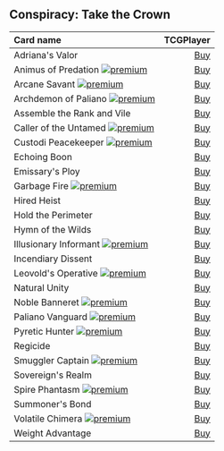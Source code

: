 ## Conspiracy: Take the Crown

| Card name | TCGPlayer |
| :-------- | --------: |
| Adriana's Valor | [Buy](https://shop.tcgplayer.com/magic/conspiracy-take-the-crown/adrianas-valor?utm_campaign=affiliate&utm_medium=GAMEDLEY&utm_source=GAMEDLEY) |
| Animus of Predation [![premium](https://user-images.githubusercontent.com/343837/83360751-a631d080-a338-11ea-80c6-110971103bf4.png)](https://github.com/mtgenius/uncube) | [Buy](https://shop.tcgplayer.com/magic/conspiracy-take-the-crown/animus-of-predation?utm_campaign=affiliate&utm_medium=GAMEDLEY&utm_source=GAMEDLEY) |
| Arcane Savant [![premium](https://user-images.githubusercontent.com/343837/83360751-a631d080-a338-11ea-80c6-110971103bf4.png)](https://github.com/mtgenius/uncube) | [Buy](https://shop.tcgplayer.com/magic/conspiracy-take-the-crown/arcane-savant?utm_campaign=affiliate&utm_medium=GAMEDLEY&utm_source=GAMEDLEY) |
| Archdemon of Paliano [![premium](https://user-images.githubusercontent.com/343837/83360751-a631d080-a338-11ea-80c6-110971103bf4.png)](https://github.com/mtgenius/uncube) | [Buy](https://shop.tcgplayer.com/magic/conspiracy-take-the-crown/archdemon-of-paliano?utm_campaign=affiliate&utm_medium=GAMEDLEY&utm_source=GAMEDLEY) |
| Assemble the Rank and Vile | [Buy](https://shop.tcgplayer.com/magic/conspiracy-take-the-crown/assemble-the-rank-and-vile?utm_campaign=affiliate&utm_medium=GAMEDLEY&utm_source=GAMEDLEY) |
| Caller of the Untamed [![premium](https://user-images.githubusercontent.com/343837/83360751-a631d080-a338-11ea-80c6-110971103bf4.png)](https://github.com/mtgenius/uncube) | [Buy](https://shop.tcgplayer.com/magic/conspiracy-take-the-crown/caller-of-the-untamed?utm_campaign=affiliate&utm_medium=GAMEDLEY&utm_source=GAMEDLEY) |
| Custodi Peacekeeper [![premium](https://user-images.githubusercontent.com/343837/83360751-a631d080-a338-11ea-80c6-110971103bf4.png)](https://github.com/mtgenius/uncube) | [Buy](https://shop.tcgplayer.com/magic/conspiracy-take-the-crown/custodi-peacekeeper?utm_campaign=affiliate&utm_medium=GAMEDLEY&utm_source=GAMEDLEY) |
| Echoing Boon | [Buy](https://shop.tcgplayer.com/magic/conspiracy-take-the-crown/echoing-boon?utm_campaign=affiliate&utm_medium=GAMEDLEY&utm_source=GAMEDLEY) |
| Emissary's Ploy | [Buy](https://shop.tcgplayer.com/magic/conspiracy-take-the-crown/emissarys-ploy?utm_campaign=affiliate&utm_medium=GAMEDLEY&utm_source=GAMEDLEY) |
| Garbage Fire [![premium](https://user-images.githubusercontent.com/343837/83360751-a631d080-a338-11ea-80c6-110971103bf4.png)](https://github.com/mtgenius/uncube) | [Buy](https://shop.tcgplayer.com/magic/conspiracy-take-the-crown/garbage-fire?utm_campaign=affiliate&utm_medium=GAMEDLEY&utm_source=GAMEDLEY) |
| Hired Heist | [Buy](https://shop.tcgplayer.com/magic/conspiracy-take-the-crown/hired-heist?utm_campaign=affiliate&utm_medium=GAMEDLEY&utm_source=GAMEDLEY) |
| Hold the Perimeter | [Buy](https://shop.tcgplayer.com/magic/conspiracy-take-the-crown/hold-the-perimeter?utm_campaign=affiliate&utm_medium=GAMEDLEY&utm_source=GAMEDLEY) |
| Hymn of the Wilds | [Buy](https://shop.tcgplayer.com/magic/conspiracy-take-the-crown/hymn-of-the-wilds?utm_campaign=affiliate&utm_medium=GAMEDLEY&utm_source=GAMEDLEY) |
| Illusionary Informant [![premium](https://user-images.githubusercontent.com/343837/83360751-a631d080-a338-11ea-80c6-110971103bf4.png)](https://github.com/mtgenius/uncube) | [Buy](https://shop.tcgplayer.com/magic/conspiracy-take-the-crown/illusionary-informant?utm_campaign=affiliate&utm_medium=GAMEDLEY&utm_source=GAMEDLEY) |
| Incendiary Dissent | [Buy](https://shop.tcgplayer.com/magic/conspiracy-take-the-crown/incendiary-dissent?utm_campaign=affiliate&utm_medium=GAMEDLEY&utm_source=GAMEDLEY) |
| Leovold's Operative [![premium](https://user-images.githubusercontent.com/343837/83360751-a631d080-a338-11ea-80c6-110971103bf4.png)](https://github.com/mtgenius/uncube) | [Buy](https://shop.tcgplayer.com/magic/conspiracy-take-the-crown/leovolds-operative?utm_campaign=affiliate&utm_medium=GAMEDLEY&utm_source=GAMEDLEY) |
| Natural Unity | [Buy](https://shop.tcgplayer.com/magic/conspiracy-take-the-crown/natural-unity?utm_campaign=affiliate&utm_medium=GAMEDLEY&utm_source=GAMEDLEY) |
| Noble Banneret [![premium](https://user-images.githubusercontent.com/343837/83360751-a631d080-a338-11ea-80c6-110971103bf4.png)](https://github.com/mtgenius/uncube) | [Buy](https://shop.tcgplayer.com/magic/conspiracy-take-the-crown/noble-banneret?utm_campaign=affiliate&utm_medium=GAMEDLEY&utm_source=GAMEDLEY) |
| Paliano Vanguard [![premium](https://user-images.githubusercontent.com/343837/83360751-a631d080-a338-11ea-80c6-110971103bf4.png)](https://github.com/mtgenius/uncube) | [Buy](https://shop.tcgplayer.com/magic/conspiracy-take-the-crown/paliano-vanguard?utm_campaign=affiliate&utm_medium=GAMEDLEY&utm_source=GAMEDLEY) |
| Pyretic Hunter [![premium](https://user-images.githubusercontent.com/343837/83360751-a631d080-a338-11ea-80c6-110971103bf4.png)](https://github.com/mtgenius/uncube) | [Buy](https://shop.tcgplayer.com/magic/conspiracy-take-the-crown/pyretic-hunter?utm_campaign=affiliate&utm_medium=GAMEDLEY&utm_source=GAMEDLEY) |
| Regicide | [Buy](https://shop.tcgplayer.com/magic/conspiracy-take-the-crown/regicide?utm_campaign=affiliate&utm_medium=GAMEDLEY&utm_source=GAMEDLEY) |
| Smuggler Captain [![premium](https://user-images.githubusercontent.com/343837/83360751-a631d080-a338-11ea-80c6-110971103bf4.png)](https://github.com/mtgenius/uncube) | [Buy](https://shop.tcgplayer.com/magic/conspiracy-take-the-crown/smuggler-captain?utm_campaign=affiliate&utm_medium=GAMEDLEY&utm_source=GAMEDLEY) |
| Sovereign's Realm | [Buy](https://shop.tcgplayer.com/magic/conspiracy-take-the-crown/sovereigns-realm?utm_campaign=affiliate&utm_medium=GAMEDLEY&utm_source=GAMEDLEY) |
| Spire Phantasm [![premium](https://user-images.githubusercontent.com/343837/83360751-a631d080-a338-11ea-80c6-110971103bf4.png)](https://github.com/mtgenius/uncube) | [Buy](https://shop.tcgplayer.com/magic/conspiracy-take-the-crown/spire-phantasm?utm_campaign=affiliate&utm_medium=GAMEDLEY&utm_source=GAMEDLEY) |
| Summoner's Bond | [Buy](https://shop.tcgplayer.com/magic/conspiracy-take-the-crown/summoners-bond?utm_campaign=affiliate&utm_medium=GAMEDLEY&utm_source=GAMEDLEY) |
| Volatile Chimera [![premium](https://user-images.githubusercontent.com/343837/83360751-a631d080-a338-11ea-80c6-110971103bf4.png)](https://github.com/mtgenius/uncube) | [Buy](https://shop.tcgplayer.com/magic/conspiracy-take-the-crown/volatile-chimera?utm_campaign=affiliate&utm_medium=GAMEDLEY&utm_source=GAMEDLEY) |
| Weight Advantage | [Buy](https://shop.tcgplayer.com/magic/conspiracy-take-the-crown/weight-advantage?utm_campaign=affiliate&utm_medium=GAMEDLEY&utm_source=GAMEDLEY) |
